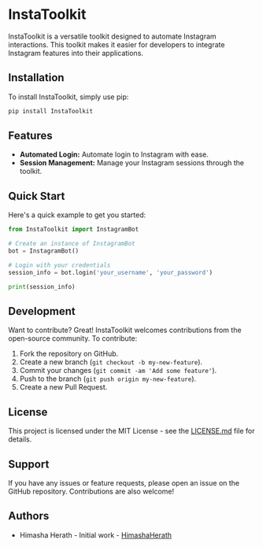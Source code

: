 
# InstaToolkit

InstaToolkit is a versatile toolkit designed to automate Instagram interactions. This toolkit makes it easier for developers to integrate Instagram features into their applications.

## Installation

To install InstaToolkit, simply use pip:

```bash
pip install InstaToolkit
```

## Features

- **Automated Login:** Automate login to Instagram with ease.
- **Session Management:** Manage your Instagram sessions through the toolkit.

## Quick Start

Here's a quick example to get you started:

```python
from InstaToolkit import InstagramBot

# Create an instance of InstagramBot
bot = InstagramBot()

# Login with your credentials
session_info = bot.login('your_username', 'your_password')

print(session_info)
```

## Development

Want to contribute? Great! InstaToolkit welcomes contributions from the open-source community. To contribute:

1. Fork the repository on GitHub.
2. Create a new branch (`git checkout -b my-new-feature`).
3. Commit your changes (`git commit -am 'Add some feature'`).
4. Push to the branch (`git push origin my-new-feature`).
5. Create a new Pull Request.

## License

This project is licensed under the MIT License - see the [LICENSE.md](LICENSE.md) file for details.

## Support

If you have any issues or feature requests, please open an issue on the GitHub repository. Contributions are also welcome!

## Authors

- Himasha Herath - Initial work - [HimashaHerath](https://github.com/HimashaHerath)
